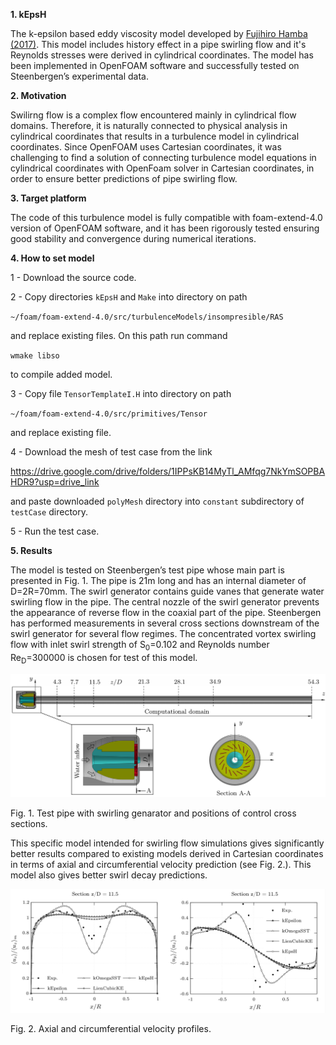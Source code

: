 **1. kEpsH**

The k-epsilon based eddy viscosity model developed by [Fujihiro Hamba (2017)](https://pubs.aip.org/aip/pof/article-abstract/29/2/025103/834119/History-effect-on-the-Reynolds-stress-in-turbulent?redirectedFrom=fulltext). This model includes history effect in a pipe swirling flow and it's Reynolds stresses were derived in cylindrical coordinates. The model has been implemented in OpenFOAM software and successfully tested on Steenbergen’s experimental data.

**2. Motivation**

Swilirng flow is a complex flow encountered mainly in cylindrical flow domains. Therefore, it is naturally connected to physical analysis in cylindrical coordinates that results in a turbulence model in cylindrical coordinates. Since OpenFOAM uses Cartesian coordinates, it was challenging to find a solution of connecting turbulence model equations in cylindrical coordinates with OpenFoam solver in Cartesian coordinates, in order to ensure better predictions of pipe swirling flow.

**3. Target platform**

The code of this turbulence model is fully compatible with foam-extend-4.0 version of OpenFOAM software, and it has been rigorously tested ensuring good stability and convergence during numerical iterations.

**4. How to set model**
   
1 - Download the source code.

2 - Copy directories <code>kEpsH</code> and <code>Make</code> into directory on path

<code>~/foam/foam-extend-4.0/src/turbulenceModels/insompresible/RAS</code>

and replace existing files. On this path run command

<code>wmake libso</code>

to compile added model.

3 - Copy file <code>TensorTemplateI.H</code> into directory on path

<code>~/foam/foam-extend-4.0/src/primitives/Tensor</code>

and replace existing file.

4 - Download the mesh of test case from the link
   
   https://drive.google.com/drive/folders/1IPPsKB14MyTl_AMfqg7NkYmSOPBAHDR9?usp=drive_link
   
   and paste downloaded <code>polyMesh</code> directory into <code>constant</code> subdirectory of <code>testCase</code> directory.

5 - Run the test case.

**5. Results**

The model is tested on Steenbergen’s test pipe whose main part is presented in Fig. 1. The pipe is 21m long and has an internal diameter of D=2R=70mm. The swirl generator contains guide vanes that generate water swirling flow in the pipe. The central nozzle of the swirl generator prevents the appearance of reverse flow in the coaxial part of the pipe. Steenbergen has performed measurements in several cross sections downstream of the swirl generator for several flow regimes. The concentrated vortex swirling flow with inlet swirl strength of S<sub>0</sub>\=0.102 and Reynolds number Re<sub>D</sub>\=300000 is chosen for test of this model.

![Alt text](https://github.com/djordjenov/kEpsH/blob/main/testCase/TestRig.png)

Fig. 1. Test pipe with swirling genarator and positions of control cross sections.

This specific model intended for swirling flow simulations gives significantly better results compared to existing models derived in Cartesian coordinates in terms of axial and circumferential velocity prediction (see Fig. 2.). This model also gives better swirl decay predictions.

![Alt text](https://github.com/djordjenov/kEpsH/blob/main/testCase/VelocityProfiles.png)

Fig. 2. Axial and circumferential velocity profiles.
